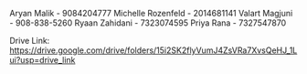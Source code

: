 Aryan Malik - 9084204777
Michelle Rozenfeld - 2014681141
Valart Magjuni - 908-838-5260
Ryaan Zahidani - 7323074595
Priya Rana - 7327547870

Drive Link: https://drive.google.com/drive/folders/15i2SK2flyVumJ4ZsVRa7XvsQeHJ_1Lui?usp=drive_link
